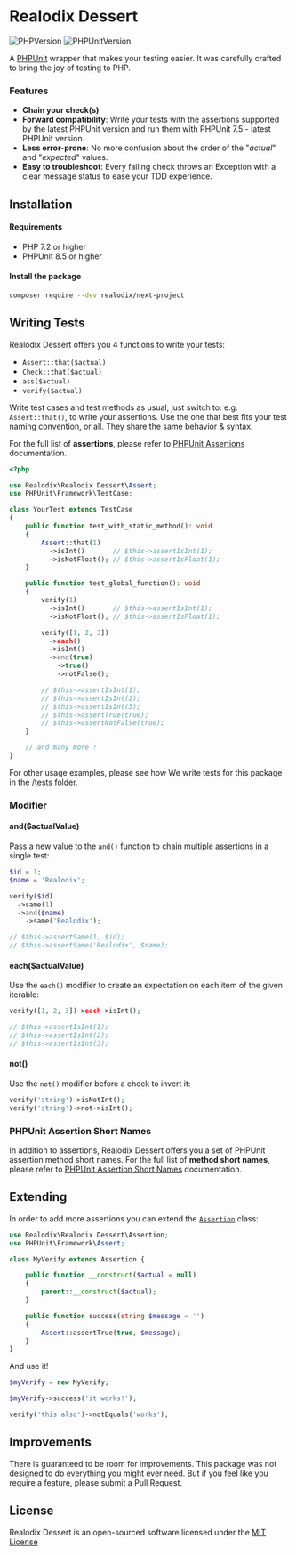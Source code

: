 # Realodix Dessert

![PHPVersion](https://img.shields.io/badge/PHP-^7.2|^8-777BB4.svg?style=flat-square)
![PHPUnitVersion](https://img.shields.io/badge/PHPUnit-^7.5|^8|^9|^10-3C9CD7.svg?style=flat-square)

A [PHPUnit](https://phpunit.de/) wrapper that makes your testing easier. It was carefully crafted to bring the joy of testing to PHP.

### Features
- **Chain your check(s)**
- **Forward compatibility**: Write your tests with the assertions supported by the latest PHPUnit version and run them with PHPUnit 7.5 - latest PHPUnit version.
- **Less error-prone**: No more confusion about the order of the "*actual*" and "*expected*" values.
- **Easy to troubleshoot**: Every failing check throws an Exception with a clear message status to ease your TDD experience.

## Installation

#### Requirements

- PHP 7.2 or higher
- PHPUnit 8.5 or higher

#### Install the package

```sh
composer require --dev realodix/next-project
```

## Writing Tests

Realodix Dessert offers you 4 functions to write your tests:

- `Assert::that($actual)`
- `Check::that($actual)`
- `ass($actual)`
- `verify($actual)`

Write test cases and test methods as usual, just switch to: e.g. `Assert::that()`, to
write your assertions. Use the one that best fits your test naming convention, or all.
They share the same behavior & syntax.

For the full list of **assertions**, please refer to [PHPUnit Assertions](https://phpunit.readthedocs.io/en/9.5/assertions.html) documentation.

```php
<?php

use Realodix\Realodix Dessert\Assert;
use PHPUnit\Framework\TestCase;

class YourTest extends TestCase
{
    public function test_with_static_method(): void
    {
        Assert::that(1)
          ->isInt()       // $this->assertIsInt(1);
          ->isNotFloat(); // $this->assertIsFloat(1);
    }

    public function test_global_function(): void
    {
        verify(1)
          ->isInt()       // $this->assertIsInt(1);
          ->isNotFloat(); // $this->assertIsFloat(1);

        verify([1, 2, 3])
          ->each()
          ->isInt()
          ->and(true)
            ->true()
            ->notFalse();

        // $this->assertIsInt(1);
        // $this->assertIsInt(2);
        // $this->assertIsInt(3);
        // $this->assertTrue(true);
        // $this->assertNotFalse(true);
    }

    // and many more !
}
```

For other usage examples, please see how We write tests for this package in the [/tests](/tests/Unit) folder.

### Modifier

#### and($actualValue)

Pass a new value to the `and()` function to chain multiple assertions in a single test:

```php
$id = 1;
$name = 'Realodix';

verify($id)
  ->same(1)
  ->and($name)
    ->same('Realodix');

// $this->assertSame(1, $id);
// $this->assertSame('Realodix', $name);
```

#### each($actualValue)

Use the `each()` modifier to create an expectation on each item of the given iterable:

```php
verify([1, 2, 3])->each->isInt();

// $this->assertIsInt(1);
// $this->assertIsInt(2);
// $this->assertIsInt(3);
```

#### not()

Use the `not()` modifier before a check to invert it:

```php
verify('string')->isNotInt();
verify('string')->not->isInt();
```

### PHPUnit Assertion Short Names

In addition to assertions, Realodix Dessert offers you a set of PHPUnit assertion method short names. For the full list of **method short names**, please refer to [PHPUnit Assertion Short Names](/docs/phpunit-assertion-short-names.md) documentation.

## Extending

In order to add more assertions you can extend the [`Assertion`](/src/Assertion.php) class:

```php
use Realodix\Realodix Dessert\Assertion;
use PHPUnit\Framework\Assert;

class MyVerify extends Assertion {

    public function __construct($actual = null)
    {
        parent::__construct($actual);
    }

    public function success(string $message = '')
    {
        Assert::assertTrue(true, $message);
    }
}
```

And use it!

```php
$myVerify = new MyVerify;

$myVerify->success('it works!');

verify('this also')->notEquals('works');
```

## Improvements

There is guaranteed to be room for improvements. This package was not designed to do
everything you might ever need. But if you feel like you require a feature, please submit
a Pull Request.

## License

Realodix Dessert is an open-sourced software licensed under the [MIT License](/LICENSE)
